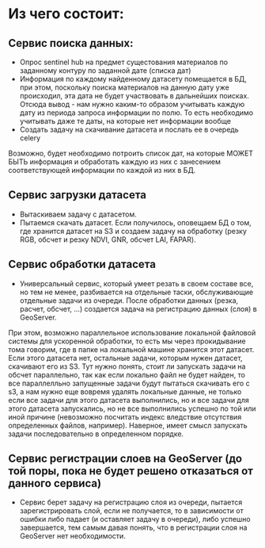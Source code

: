 # Из чего состоит:
 ## Сервис поиска данных:
 * Опрос sentinel hub на предмет сущестования материалов по заданному контуру по заданной дате (списка дат)
 * Информация по каждому найденному датасету помещается в БД, при этом, поскольку поиска материалов на данную дату уже происходил, эта дата не будет участвовать в дальнейших поисках. Отсюда вывод - нам нужно каким-то образом учитывать каждую дату из периода запроса информации по полю. То есть необходимо учитывать даже те даты, на которые нет информации вообще
 * Создать задачу на скачивание датасета и послать ее в очередь celery

Возможно, будет необходимо потроить список дат, на которые МОЖЕТ БЫТЬ информация и обработать каждую из них с занесением соответствующей информации по каждой из них в БД.

## Сервис загрузки датасета
* Вытаскиваем задачу с датасетом.
* Пытаемся скачать датасет. Если получилось, оповещаем БД о том, где хранится датасет на S3 и создаем задачу на обработку (резку RGB, обсчет и резку NDVI, GNR, обсчет LAI, FAPAR). 

## Сервис обработки датасета
* Универсальный сервис, который умеет резать в своем составе все, но тем не менее, разбивается на отдельные таски, обслуживающие отдельные задачи из очереди.
После обработки данных (резка, расчет, обсчет, ...) создается задача на регистрацию данных (слоя) в GeoServer.

При этом, возможно параллельное использование локальной файловой системы для ускоренной обработки, то есть мы через прокидывание тома говорим, где в папке на локальной машине хранится этот датасет. Если этого датасета нет, остальные задачи, которым нужен датасет, скачивают его из S3. Тут нужно понять, стоит ли запускать задачи на обсчет параллельно, так как если локально файл не будет найден, то все параллелльно запущенные задачи будут пытаться скачивать его с s3, а нам нужно еще вовремя удалять локальные данные, не только если все задачи для этого датасета выполнились, но и все задачи для этого датасета запускались, но не все выполнились успешно по той или иной причине (невозможно посчитать индекс вледствие отсутствия определенных файлов, например). Наверное, имеет смысл запускать задачи последовательно в определенном порядке.

## Сервис регистрации слоев на GeoServer (до той поры, пока не будет решено отказаться от данного сервиса) 
* Сервис берет задачу на регистрацию слоя из очереди, пытается зарегистрировать слой, если не получается, то в зависимости от ошибки либо падает (и оставляет задачу в очереди), либо успешно завершается, тем самым давая понять, что в регистрации слоя на GeoServer нет необходимости.